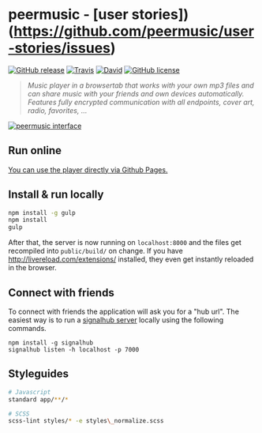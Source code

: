 # peermusic - [user stories])(https://github.com/peermusic/user-stories/issues)

[![GitHub release](https://img.shields.io/badge/release-v0.1.0-blue.svg?style=flat-square)](https://github.com/peermusic/desktop/releases)
[![Travis](https://img.shields.io/travis/peermusic/desktop/master.svg?style=flat-square)](https://travis-ci.org/peermusic/desktop)
[![David](https://img.shields.io/david/peermusic/desktop.svg?style=flat-square)]()
[![GitHub license](https://img.shields.io/badge/licence-AGPL_v3.0-blue.svg?style=flat-square)](https://github.com/peermusic/desktop/blob/master/LICENSE)

> *Music player in a browsertab that works with your own mp3 files and can share music with your friends and own devices automatically. Features fully encrypted communication with all endpoints, cover art, radio, favorites, ...*

[![peermusic interface](http://i.imgur.com/zkNgtMO.png)](http://peermusic.github.io/)

## Run online

[You can use the player directly via Github Pages.](http://peermusic.github.io/)

## Install & run locally

```sh
npm install -g gulp
npm install
gulp
```

After that, the server is now running on `localhost:8000` and the files get recompiled into `public/build/` on change. 
If you have http://livereload.com/extensions/ installed, they even get instantly reloaded in the browser.

## Connect with friends

To connect with friends the application will ask you for a "hub url". 
The easiest way is to run a [signalhub server](https://github.com/mafintosh/signalhub) locally using the following commands.

```
npm install -g signalhub
signalhub listen -h localhost -p 7000
```

## Styleguides

```sh
# Javascript
standard app/**/*

# SCSS
scss-lint styles/* -e styles\_normalize.scss
```

